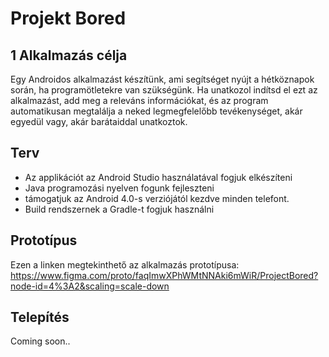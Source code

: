 # Projekt Bored

## 1 Alkalmazás célja

Egy Androidos alkalmazást készítünk, ami segítséget nyújt a hétköznapok során, ha programötletekre van szükségünk. Ha unatkozol indítsd el ezt az alkalmazást, add meg a releváns információkat, és az program automatikusan megtalálja a neked legmegfelelőbb tevékenységet, akár egyedül vagy, akár barátaiddal unatkoztok.

## Terv

- Az applikációt az Android Studio használatával fogjuk elkészíteni
- Java programozási nyelven fogunk fejleszteni
- támogatjuk az Android 4.0-s verziójától kezdve minden telefont.
- Build rendszernek a Gradle-t fogjuk használni

## Prototípus

Ezen a linken megtekinthető az alkalmazás prototípusa: <https://www.figma.com/proto/faqImwXPhWMtNNAki6mWiR/ProjectBored?node-id=4%3A2&scaling=scale-down>

## Telepítés

Coming soon..
